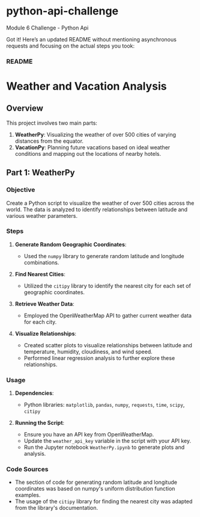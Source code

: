 # python-api-challenge
Module 6 Challenge - Python Api


Got it! Here’s an updated README without mentioning asynchronous requests and focusing on the actual steps you took:

### README

# Weather and Vacation Analysis

## Overview

This project involves two main parts:
1. **WeatherPy**: Visualizing the weather of over 500 cities of varying distances from the equator.
2. **VacationPy**: Planning future vacations based on ideal weather conditions and mapping out the locations of nearby hotels.

## Part 1: WeatherPy

### Objective

Create a Python script to visualize the weather of over 500 cities across the world. The data is analyzed to identify relationships between latitude and various weather parameters.

### Steps

1. **Generate Random Geographic Coordinates**:
   - Used the `numpy` library to generate random latitude and longitude combinations.
   
2. **Find Nearest Cities**:
   - Utilized the `citipy` library to identify the nearest city for each set of geographic coordinates.
   
3. **Retrieve Weather Data**:
   - Employed the OpenWeatherMap API to gather current weather data for each city.
   
4. **Visualize Relationships**:
   - Created scatter plots to visualize relationships between latitude and temperature, humidity, cloudiness, and wind speed.
   - Performed linear regression analysis to further explore these relationships.

### Usage

1. **Dependencies**:
   - Python libraries: `matplotlib`, `pandas`, `numpy`, `requests`, `time`, `scipy`, `citipy`
   
2. **Running the Script**:
   - Ensure you have an API key from OpenWeatherMap.
   - Update the `weather_api_key` variable in the script with your API key.
   - Run the Jupyter notebook `WeatherPy.ipynb` to generate plots and analysis.

### Code Sources

- The section of code for generating random latitude and longitude coordinates was based on numpy's uniform distribution function examples.
- The usage of the `citipy` library for finding the nearest city was adapted from the library's documentation.

